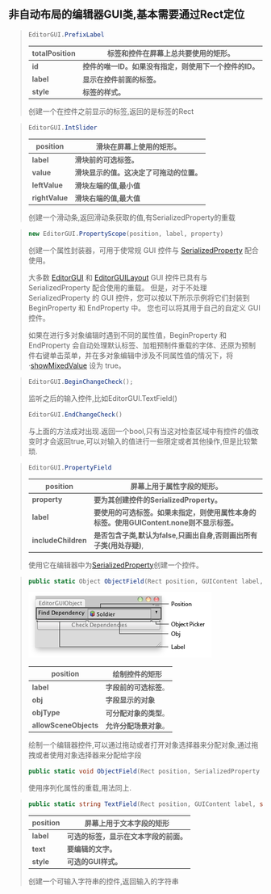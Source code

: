 ## 非自动布局的编辑器GUI类,基本需要通过Rect定位

> ```c#
> EditorGUI.PrefixLabel
> ```
>
> | totalPosition | 标签和控件在屏幕上总共要使用的矩形。                   |
> | ------------- | ------------------------------------------------------ |
> | **id**        | **控件的唯一ID。如果没有指定，则使用下一个控件的ID。** |
> | **label**     | **显示在控件前面的标签。**                             |
> | **style**     | **标签的样式。**                                       |
>
> 创建一个在控件之前显示的标签,返回的是标签的Rect

> ```c#
> EditorGUI.IntSlider
> ```
>
> | **position**   | 滑块在屏幕上使用的矩形。                 |
> | -------------- | ---------------------------------------- |
> | **label**      | **滑块前的可选标签。**                   |
> | **value**      | **滑块显示的值。这决定了可拖动的位置。** |
> | **leftValue**  | **滑块左端的值,最小值**                  |
> | **rightValue** | **滑块右端的值,最大值**                  |
>
> 创建一个滑动条,返回滑动条获取的值,有SerializedProperty的重载

> ```c#
> new EditorGUI.PropertyScope(position, label, property)
> ```
>
> 创建一个属性封装器，可用于使常规 GUI 控件与 [SerializedProperty](https://docs.unity3d.com/cn/2018.2/ScriptReference/SerializedProperty.html) 配合使用。
>
> 大多数 [EditorGUI](https://docs.unity3d.com/cn/2018.2/ScriptReference/EditorGUI.html) 和 [EditorGUILayout](https://docs.unity3d.com/cn/2018.2/ScriptReference/EditorGUILayout.html) GUI 控件已具有与 SerializedProperty 配合使用的重载。 但是，对于不处理 SerializedProperty 的 GUI 控件，您可以按以下所示示例将它们封装到 BeginProperty 和 EndProperty 中。 您也可以将其用于自己的自定义 GUI 控件。
>
> 如果在进行多对象编辑时遇到不同的属性值，BeginProperty 和 EndProperty 会自动处理默认标签、加粗预制件重载的字体、还原为预制件右键单击菜单，并在多对象编辑中涉及不同属性值的情况下，将 ·[showMixedValue](https://docs.unity3d.com/cn/2018.2/ScriptReference/EditorGUI-showMixedValue.html) 设为 true。

> ```c#
> EditorGUI.BeginChangeCheck();
> ```
>
> 监听之后的输入控件,比如EditorGUI.TextField()
>
> ```c#
> EditorGUI.EndChangeCheck()
> ```
>
> 与上面的方法成对出现.返回一个bool,只有当这对检查区域中有控件的值改变时才会返回true,可以对输入的值进行一些限定或者其他操作,但是比较繁琐.

> ```c#
> EditorGUI.PropertyField
> ```
>
> | **position**        | 屏幕上用于属性字段的矩形。                                   |
> | ------------------- | ------------------------------------------------------------ |
> | **property**        | **要为其创建控件的SerializedProperty。**                     |
> | **label**           | **要使用的可选标签。如果未指定，则使用属性本身的标签。使用GUIContent.none则不显示标签。** |
> | **includeChildren** | **是否包含子类,默认为false,只画出自身,否则画出所有子类(用处存疑)**, |
>
> 使用它在编辑器中为[SerializedProperty](SerializedProperty.html)创建一个控件。

> ```c#
> public static Object ObjectField(Rect position, GUIContent label, Object obj, Type objType, bool allowSceneObjects);
> ```
>
> ![img](https://raw.githubusercontent.com/Nocye/ImageBed/master/20200825174041.png)
>
> | **position**          | 绘制控件的矩形         |
> | --------------------- | ---------------------- |
> | **label**             | **字段前的可选标签**。 |
> | **obj**               | **字段显示的对象**     |
> | **objType**           | **可分配对象的类型**。 |
> | **allowSceneObjects** | **允许分配场景对象**。 |
>
> 绘制一个编辑器控件,可以通过拖动或者打开对象选择器来分配对象,通过拖拽或者使用对象选择器来分配给字段
>
> ```c#
> public static void ObjectField(Rect position, SerializedProperty property, Type objType, GUIContent label);
> ```
>
> 使用序列化属性的重载,用法同上.

> ```c#
> public static string TextField(Rect position, GUIContent label, string text, GUIStyle style = EditorStyles.textField);
> ```
>
> | **position** | 屏幕上用于文本字段的矩形               |
> | ------------ | -------------------------------------- |
> | **label**    | **可选的标签，显示在文本字段的前面。** |
> | **text**     | **要编辑的文字。**                     |
> | **style**    | **可选的GUI样式。**                    |
>
> 创建一个可输入字符串的控件,返回输入的字符串